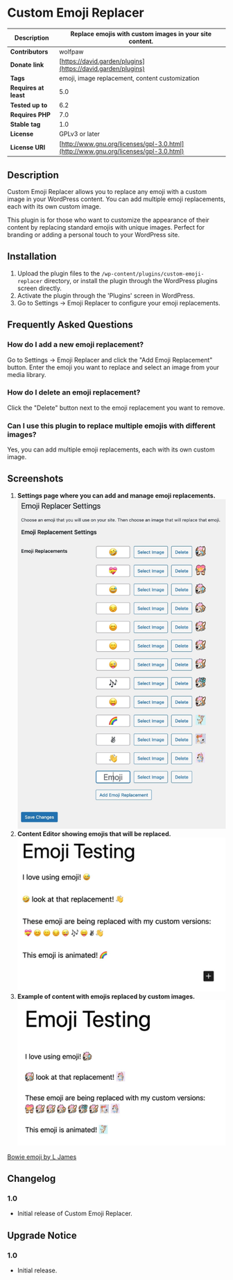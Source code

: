 # Custom Emoji Replacer

| **Description**       | Replace emojis with custom images in your site content.                              |
| --------------------- | ------------------------------------------------------------------------------------ |
| **Contributors**      | wolfpaw                                                                              |
| **Donate link**       | [https://david.garden/plugins](https://david.garden/plugins)                         |
| **Tags**              | emoji, image replacement, content customization                                      |
| **Requires at least** | 5.0                                                                                  |
| **Tested up to**      | 6.2                                                                                  |
| **Requires PHP**      | 7.0                                                                                  |
| **Stable tag**        | 1.0                                                                                  |
| **License**           | GPLv3 or later                                                                       |
| **License URI**       | [http://www.gnu.org/licenses/gpl-3.0.html](http://www.gnu.org/licenses/gpl-3.0.html) |


## Description

Custom Emoji Replacer allows you to replace any emoji with a custom image in your WordPress content. You can add multiple emoji replacements, each with its own custom image.

This plugin is for those who want to customize the appearance of their content by replacing standard emojis with unique images. Perfect for branding or adding a personal touch to your WordPress site.

## Installation

1. Upload the plugin files to the `/wp-content/plugins/custom-emoji-replacer` directory, or install the plugin through the WordPress plugins screen directly.
2. Activate the plugin through the 'Plugins' screen in WordPress.
3. Go to Settings -> Emoji Replacer to configure your emoji replacements.

## Frequently Asked Questions

### How do I add a new emoji replacement?

Go to Settings -> Emoji Replacer and click the "Add Emoji Replacement" button. Enter the emoji you want to replace and select an image from your media library.

### How do I delete an emoji replacement?

Click the "Delete" button next to the emoji replacement you want to remove.

### Can I use this plugin to replace multiple emojis with different images?

Yes, you can add multiple emoji replacements, each with its own custom image.

## Screenshots

1. **Settings page where you can add and manage emoji replacements.**
![Settings page where you can add and manage emoji replacements.](screenshots/screenshot1.jpg "Settings page where you can add and manage emoji replacements.")
2. **Content Editor showing emojis that will be replaced.**
![Content Editor showing emojis that will be replaced.](screenshots/screenshot2.jpg "Content Editor showing emojis that will be replaced.")
1. **Example of content with emojis replaced by custom images.**
![**Example of content with emojis replaced by custom images.**](screenshots/screenshot3.jpg "**Example of content with emojis replaced by custom images.**")

[Bowie emoji by L James](https://l-james.com/)

## Changelog

### 1.0
* Initial release of Custom Emoji Replacer.

## Upgrade Notice

### 1.0
* Initial release.
